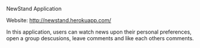 NewStand Application

Website: http://newstand.herokuapp.com/

In this application, users can watch news upon their personal preferences, open a group descusions, leave comments and like each others comments.
